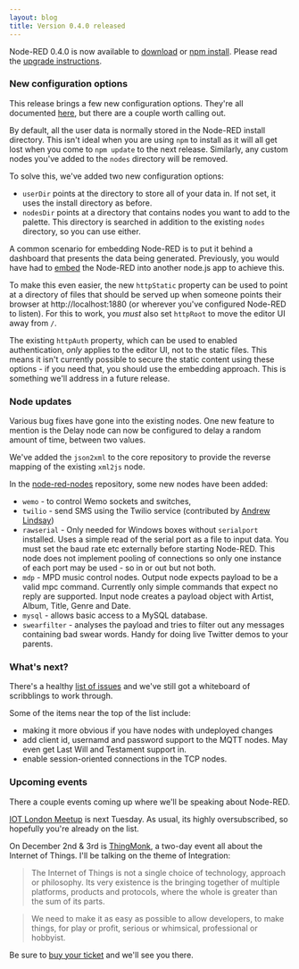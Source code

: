 ```yaml
---
layout: blog
title: Version 0.4.0 released
---
```


Node-RED 0.4.0 is now available to [download](https://github.com/node-red/node-red/archive/0.4.0.zip) or [npm install](https://npmjs.org/package/node-red). Please read the [upgrade instructions](http://nodered.org/docs/getting-started/upgrading.html).

### New configuration options

This release brings a few new configuration options. They're all documented [here](http://nodered.org/docs/configuration.html), but there are a couple worth calling out.

By default, all the user data is normally stored in the Node-RED install directory. This isn't ideal when you are using `npm` to install as it will all get lost when you come to `npm update` to the next release. Similarly, any custom nodes you've added to the `nodes` directory will be removed.

To solve this, we've added two new configuration options:

- `userDir` points at the directory to store all of your data in. If not set, it uses the install directory as before.
- `nodesDir` points at a directory that contains nodes you want to add to the palette. This directory is searched in addition to the existing `nodes` directory, so you can use either.

A common scenario for embedding Node-RED is to put it behind a dashboard that presents the data being generated. Previously, you would have had to [embed](http://nodered.org/docs/embedding.html) the Node-RED into another node.js app to achieve this.

To make this even easier, the new `httpStatic` property can be used to point at a directory of files that should be served up when someone points their browser at http://localhost:1880 (or wherever you've configured Node-RED to listen). For this to work, you *must* also set `httpRoot` to move the editor UI away from `/`.

The existing `httpAuth` property, which can be used to enabled authentication, *only* applies to the editor UI, not to the static files. This means it isn't currently possible to secure the static content using these options - if you need that, you should use the embedding approach. This is something we'll address in a future release.


### Node updates
Various bug fixes have gone into the existing nodes. One new feature to mention is the Delay node can now be configured to delay a random amount of time, between two values.

We've added the `json2xml` to the core repository to provide the reverse mapping of the existing `xml2js` node.

In the [node-red-nodes](https://github.com/node-red/node-red-nodes) repository, some new nodes have been added:

 - `wemo` - to control Wemo sockets and switches,
 - `twilio` - send SMS using the Twilio service (contributed by [Andrew Lindsay](http://blog.thiseldo.co.uk/))
 - `rawserial` - Only needed for Windows boxes without `serialport` installed. Uses a simple read of the serial port as a file to input data. You must set the baud rate etc externally before starting Node-RED. This node does not implement pooling of connections so only one instance of each port may be used - so in or out but not both.
 - `mdp` - MPD music control nodes. Output node expects payload to be a valid mpc command. Currently only simple commands that expect no reply are supported. Input node creates a payload object with Artist, Album, Title, Genre and Date.
 - `mysql` - allows basic access to a MySQL database.
 - `swearfilter` - analyses the payload and tries to filter out any messages containing bad swear words. Handy for doing live Twitter demos to your parents.

### What's next?

There's a healthy [list of issues](https://github.com/node-red/node-red/issues?state=open) and we've still got a whiteboard of scribblings to work through. 

Some of the items near the top of the list include:

 - making it more obvious if you have nodes with undeployed changes
 - add client id, usernamd and password support to the MQTT nodes. May even get Last Will and Testament support in.
 - enable session-oriented connections in the TCP nodes.

  

### Upcoming events

There a couple events coming up where we'll be speaking about Node-RED.

[IOT London Meetup](http://www.meetup.com/iotlondon/events/145842362/) is next Tuesday. As usual, its highly oversubscribed, so hopefully you're already on the list.

On December 2nd & 3rd is [ThingMonk](http://redmonk.com/thingmonk/), a two-day event all about the Internet of Things. I'll be talking on the theme of Integration:
> The Internet of Things is not a single choice of technology, approach or philosophy. Its very existence is the bringing together of multiple platforms, products and protocols, where the whole is greater than the sum of its parts.

>We need to make it as easy as possible to allow developers, to make things, for play or profit, serious or whimsical, professional or hobbyist.

Be sure to [buy your ticket](http://redmonk.com/thingmonk/tickets/) and we'll see you there.